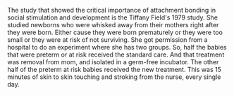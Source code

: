 The study that showed the critical importance of attachment bonding in social
stimulation and development is the Tiffany Field's 1979 study. She studied
newborns who were whisked away from their mothers right after they were born.
Either cause they were born prematurely or they were too small or they were at
risk of not surviving. She got permission from a hospital to do an experiment
where she has two groups. So, half the babies that were preterm or at risk
received the standard care. And that treatment was removal from mom, and
isolated in a germ-free incubator. The other half of the preterm at risk babies
received the new treatment. This was 15 minutes of skin to skin touching and
stroking from the nurse, every single day.

